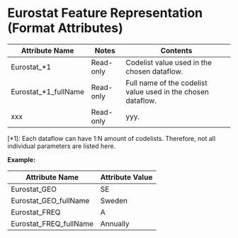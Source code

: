 # Eurostat Feature Representation (Format Attributes)

| Attribute Name         | Notes     | Contents                                                                         |
| ---------------------- | --------- | -------------------------------------------------------------------------------- |
| Eurostat_*1         | Read-only | Codelist value used in the chosen dataflow. |
| Eurostat_*1_fullName  | Read-only | Full name of the codelist value used in the chosen dataflow.                     |
| xxx | Read-only | yyy.                                         |

[*1]: Each dataflow can have 1:N amount of codelists. Therefore, not all individual parameters are listed here.

**Example:**

| Attribute Name        | Attribute Value |
| --------------------- | --------------- |
|Eurostat_GEO           | SE              |
|Eurostat_GEO_fullName  | Sweden          |
|Eurostat_FREQ          | A               |
|Eurostat_FREQ_fullName | Annually        |